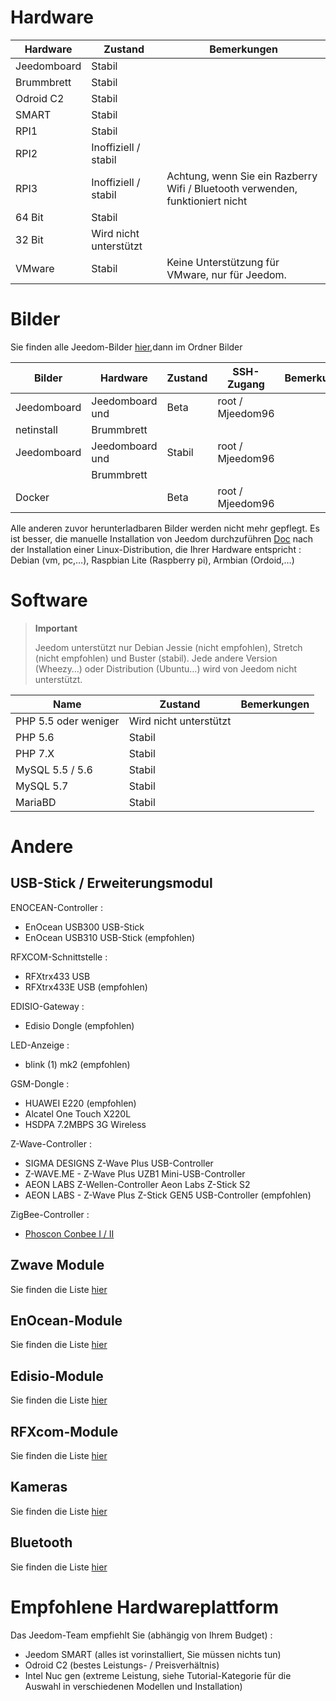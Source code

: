 # Hardware

Hardware | Zustand | Bemerkungen
--- | --- | ---
Jeedomboard             | Stabil                  |
Brummbrett            | Stabil                  |
Odroid C2               | Stabil                  |                          
SMART                   | Stabil                  |                          
RPI1                    | Stabil                  |                          
RPI2                    | Inoffiziell / stabil     |                          
RPI3                    | Inoffiziell / stabil     | Achtung, wenn Sie ein Razberry Wifi / Bluetooth verwenden, funktioniert nicht
64 Bit                 | Stabil                  |                          
32 Bit                 | Wird nicht unterstützt            |                          
VMware                  | Stabil                  | Keine Unterstützung für VMware, nur für Jeedom.

#  Bilder

Sie finden alle Jeedom-Bilder [hier](https://images.jeedom.com/),dann im Ordner Bilder

| Bilder         | Hardware       | Zustand           | SSH-Zugang      | Bemerkungen      |
|----------------|----------------|----------------|----------------|----------------|
| Jeedomboard    | Jeedomboard und | Beta           | root / Mjeedom96 |                |
| netinstall     | Brummbrett   |                |                |                |
| Jeedomboard    | Jeedomboard und | Stabil         | root / Mjeedom96 |                |
|                | Brummbrett   |                |                |                |
| Docker         |                | Beta           | root / Mjeedom96 |                |


Alle anderen zuvor herunterladbaren Bilder werden nicht mehr gepflegt. Es ist besser, die manuelle Installation von Jeedom durchzuführen [Doc](https://doc.jeedom.com/de_DE/installation/index) nach der Installation einer Linux-Distribution, die Ihrer Hardware entspricht : Debian (vm, pc,…), Raspbian Lite (Raspberry pi), Armbian (Ordoid,…)

#  Software

> **Important**
>
> Jeedom unterstützt nur Debian Jessie (nicht empfohlen), Stretch (nicht empfohlen) und Buster (stabil). Jede andere Version (Wheezy…) oder Distribution (Ubuntu…) wird von Jeedom nicht unterstützt.


| Name                     | Zustand                    | Bemerkungen                |
|-------------------------|-------------------------|--------------------------|
| PHP 5.5 oder weniger        | Wird nicht unterstützt            |                          |
| PHP 5.6                 | Stabil                  |                          |
| PHP 7.X                 | Stabil                  |                          |
| MySQL 5.5 / 5.6           | Stabil                  |                          |
| MySQL 5.7               | Stabil                    |                          |
| MariaBD                 | Stabil                  |                          |

#  Andere

## USB-Stick / Erweiterungsmodul

ENOCEAN-Controller :

-   EnOcean USB300 USB-Stick
-   EnOcean USB310 USB-Stick (empfohlen)

RFXCOM-Schnittstelle :

-   RFXtrx433 USB
-   RFXtrx433E USB (empfohlen)

EDISIO-Gateway :

-   Edisio Dongle (empfohlen)

LED-Anzeige :

-   blink (1) mk2 (empfohlen)

GSM-Dongle :

-   HUAWEI E220 (empfohlen)
-   Alcatel One Touch X220L
-   HSDPA 7.2MBPS 3G Wireless

Z-Wave-Controller :

-   SIGMA DESIGNS Z-Wave Plus USB-Controller
-   Z-WAVE.ME - Z-Wave Plus UZB1 Mini-USB-Controller
-   AEON LABS Z-Wellen-Controller Aeon Labs Z-Stick S2
-   AEON LABS - Z-Wave Plus Z-Stick GEN5 USB-Controller (empfohlen)


ZigBee-Controller :

- [Phoscon Conbee I / II](http://bit.ly/2n4VyWc)

## Zwave Module

Sie finden die Liste [hier](https://doc.jeedom.com/de_DE/zwave/equipement.compatible)

## EnOcean-Module

Sie finden die Liste [hier](https://doc.jeedom.com/de_DE/enocean/equipement.compatible)

## Edisio-Module

Sie finden die Liste [hier](https://doc.jeedom.com/de_DE/edisio/equipement.compatible)

## RFXcom-Module

Sie finden die Liste [hier](https://doc.jeedom.com/de_DE/rfxcom/equipement.compatible)

## Kameras

Sie finden die Liste [hier](https://doc.jeedom.com/de_DE/camera/equipement.compatible)

## Bluetooth

Sie finden die Liste [hier](https://doc.jeedom.com/de_DE/blea/equipement.compatible)

# Empfohlene Hardwareplattform

Das Jeedom-Team empfiehlt Sie (abhängig von Ihrem Budget) :

-   Jeedom SMART (alles ist vorinstalliert, Sie müssen nichts tun)
-   Odroid C2 (bestes Leistungs- / Preisverhältnis)
-   Intel Nuc gen (extreme Leistung, siehe Tutorial-Kategorie für die Auswahl in verschiedenen Modellen und Installation)
